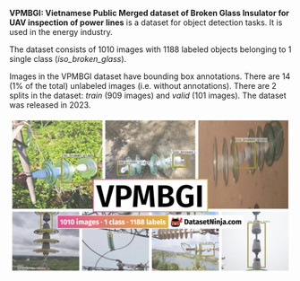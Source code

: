 **VPMBGI: Vietnamese Public Merged dataset of Broken Glass Insulator for UAV inspection of power lines** is a dataset for object detection tasks. It is used in the energy industry. 

The dataset consists of 1010 images with 1188 labeled objects belonging to 1 single class (*iso_broken_glass*).

Images in the VPMBGI dataset have bounding box annotations. There are 14 (1% of the total) unlabeled images (i.e. without annotations). There are 2 splits in the dataset: *train* (909 images) and *valid* (101 images). The dataset was released in 2023.

<img src="https://github.com/dataset-ninja/broken-glass-insulator/raw/main/visualizations/poster.png">
